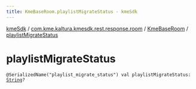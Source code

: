 ```yaml
---
title: KmeBaseRoom.playlistMigrateStatus - kmeSdk
---
```


[kmeSdk](../../index.html) / [com.kme.kaltura.kmesdk.rest.response.room](../index.html) / [KmeBaseRoom](index.html) / [playlistMigrateStatus](./playlist-migrate-status.html)

# playlistMigrateStatus

`@SerializedName("playlist_migrate_status") val playlistMigrateStatus: `[`String`](https://kotlinlang.org/api/latest/jvm/stdlib/kotlin/-string/index.html)`?`